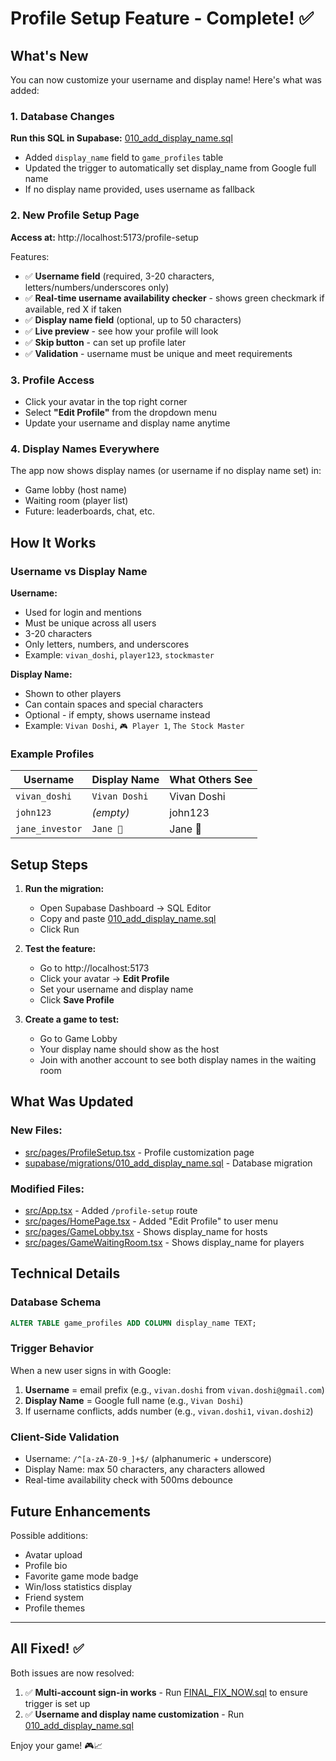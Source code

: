 # Profile Setup Feature - Complete! ✅

## What's New

You can now customize your username and display name! Here's what was added:

### 1. Database Changes

**Run this SQL in Supabase:** [010_add_display_name.sql](supabase/migrations/010_add_display_name.sql)

- Added `display_name` field to `game_profiles` table
- Updated the trigger to automatically set display_name from Google full name
- If no display name provided, uses username as fallback

### 2. New Profile Setup Page

**Access at:** http://localhost:5173/profile-setup

Features:
- ✅ **Username field** (required, 3-20 characters, letters/numbers/underscores only)
- ✅ **Real-time username availability checker** - shows green checkmark if available, red X if taken
- ✅ **Display name field** (optional, up to 50 characters)
- ✅ **Live preview** - see how your profile will look
- ✅ **Skip button** - can set up profile later
- ✅ **Validation** - username must be unique and meet requirements

### 3. Profile Access

- Click your avatar in the top right corner
- Select **"Edit Profile"** from the dropdown menu
- Update your username and display name anytime

### 4. Display Names Everywhere

The app now shows display names (or username if no display name set) in:
- Game lobby (host name)
- Waiting room (player list)
- Future: leaderboards, chat, etc.

## How It Works

### Username vs Display Name

**Username:**
- Used for login and mentions
- Must be unique across all users
- 3-20 characters
- Only letters, numbers, and underscores
- Example: `vivan_doshi`, `player123`, `stockmaster`

**Display Name:**
- Shown to other players
- Can contain spaces and special characters
- Optional - if empty, shows username instead
- Example: `Vivan Doshi`, `🎮 Player 1`, `The Stock Master`

### Example Profiles

| Username | Display Name | What Others See |
|----------|--------------|-----------------|
| `vivan_doshi` | `Vivan Doshi` | Vivan Doshi |
| `john123` | _(empty)_ | john123 |
| `jane_investor` | `Jane 💼` | Jane 💼 |

## Setup Steps

1. **Run the migration:**
   - Open Supabase Dashboard → SQL Editor
   - Copy and paste [010_add_display_name.sql](supabase/migrations/010_add_display_name.sql)
   - Click Run

2. **Test the feature:**
   - Go to http://localhost:5173
   - Click your avatar → **Edit Profile**
   - Set your username and display name
   - Click **Save Profile**

3. **Create a game to test:**
   - Go to Game Lobby
   - Your display name should show as the host
   - Join with another account to see both display names in the waiting room

## What Was Updated

### New Files:
- [src/pages/ProfileSetup.tsx](src/pages/ProfileSetup.tsx) - Profile customization page
- [supabase/migrations/010_add_display_name.sql](supabase/migrations/010_add_display_name.sql) - Database migration

### Modified Files:
- [src/App.tsx](src/App.tsx) - Added `/profile-setup` route
- [src/pages/HomePage.tsx](src/pages/HomePage.tsx) - Added "Edit Profile" to user menu
- [src/pages/GameLobby.tsx](src/pages/GameLobby.tsx) - Shows display_name for hosts
- [src/pages/GameWaitingRoom.tsx](src/pages/GameWaitingRoom.tsx) - Shows display_name for players

## Technical Details

### Database Schema
```sql
ALTER TABLE game_profiles ADD COLUMN display_name TEXT;
```

### Trigger Behavior
When a new user signs in with Google:
1. **Username** = email prefix (e.g., `vivan.doshi` from `vivan.doshi@gmail.com`)
2. **Display Name** = Google full name (e.g., `Vivan Doshi`)
3. If username conflicts, adds number (e.g., `vivan.doshi1`, `vivan.doshi2`)

### Client-Side Validation
- Username: `/^[a-zA-Z0-9_]+$/` (alphanumeric + underscore)
- Display Name: max 50 characters, any characters allowed
- Real-time availability check with 500ms debounce

## Future Enhancements

Possible additions:
- Avatar upload
- Profile bio
- Favorite game mode badge
- Win/loss statistics display
- Friend system
- Profile themes

---

## All Fixed! ✅

Both issues are now resolved:

1. ✅ **Multi-account sign-in works** - Run [FINAL_FIX_NOW.sql](FINAL_FIX_NOW.sql) to ensure trigger is set up
2. ✅ **Username and display name customization** - Run [010_add_display_name.sql](supabase/migrations/010_add_display_name.sql)

Enjoy your game! 🎮📈

